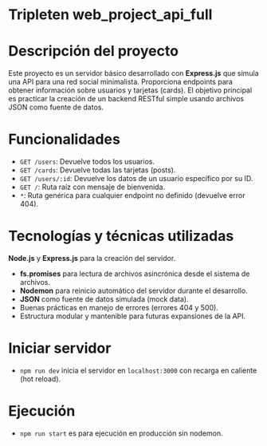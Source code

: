 # Tripleten web_project_api_full

# Descripción del proyecto

Este proyecto es un servidor básico desarrollado con **Express.js** que simula una API para una red social minimalista. Proporciona endpoints para obtener información sobre usuarios y tarjetas (cards). El objetivo principal es practicar la creación de un backend RESTful simple usando archivos JSON como fuente de datos.

# Funcionalidades

- `GET /users`: Devuelve todos los usuarios.
- `GET /cards`: Devuelve todas las tarjetas (posts).
- `GET /users/:id`: Devuelve los datos de un usuario específico por su ID.
- `GET /`: Ruta raíz con mensaje de bienvenida.
- `*`: Ruta genérica para cualquier endpoint no definido (devuelve error 404).

# Tecnologías y técnicas utilizadas

**Node.js** y **Express.js** para la creación del servidor.
- **fs.promises** para lectura de archivos asincrónica desde el sistema de archivos.
- **Nodemon** para reinicio automático del servidor durante el desarrollo.
- **JSON** como fuente de datos simulada (mock data).
- Buenas prácticas en manejo de errores (errores 404 y 500).
- Estructura modular y mantenible para futuras expansiones de la API.


# Iniciar servidor

- `npm run dev` inicia el servidor en `localhost:3000` con recarga en caliente (hot reload).


# Ejecución

- `npm run start` es para ejecución en producción sin nodemon.
